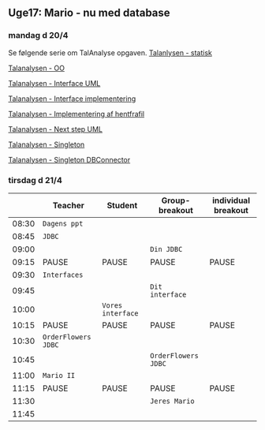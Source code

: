 ## Uge17: Mario - nu med database
### mandag d 20/4 
Se følgende serie om TalAnalyse opgaven.
[Talanlysen - statisk](https://youtu.be/xZHu0EAyeFg)

[Talanalysen - OO](https://youtu.be/lqg-p7OLaR4)

[Talanalysen - Interface UML](https://youtu.be/2RrnTlJOlFo)

[Talanalysen - Interface implementering](https://youtu.be/fjVJAtZrMw8)

[Talanalysen - Implementering af hentfrafil](https://youtu.be/z5wGcmR6I-c)

[Talanalysen - Next step UML](https://youtu.be/Tvg33WclRDU)

[Talanalysen - Singleton](https://youtu.be/OmkAjeYzC-M)

[Talanalysen - Singleton DBConnector](https://youtu.be/KQTmeuoXY78)



### tirsdag d 21/4 

|     | Teacher |Student | Group-breakout |individual breakout |
| --- | ------- |------- | -------------- |------------------- |
| 08:30 |`Dagens ppt`       |        |                |                    | 
| 08:45 |`JDBC`      |        |              |                    | 
| 09:00 |       |       | `Din JDBC`                ||                     
| 09:15 |PAUSE       |  PAUSE      |PAUSE                |PAUSE                    |PAUSE 
| 09:30 |`Interfaces` |  | ||
| 09:45 | |  |`Dit interface` ||
| 10:00 | |`Vores interface`  | | |
| 10:15 |PAUSE |PAUSE  |PAUSE |PAUSE |PAUSE
| 10:30 |`OrderFlowers JDBC` |  | | |
| 10:45 | |  |`OrderFlowers JDBC` | |
| 11:00 |`Mario II` | | | |
| 11:15 |PAUSE |PAUSE  |PAUSE |PAUSE |PAUSE
| 11:30 | |  |`Jeres Mario` | |
| 11:45 | || | |

